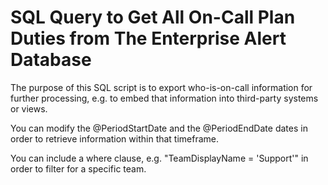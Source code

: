 # SQL Query to Get All On-Call Plan Duties from The Enterprise Alert Database

The purpose of this SQL script is to export who-is-on-call information for further processing, e.g. to embed that information into third-party systems or views.

You can modify the @PeriodStartDate and the @PeriodEndDate dates in order to retrieve information within that timeframe.

You can include a where clause, e.g. "TeamDisplayName = 'Support'" in order to filter for a specific team.
